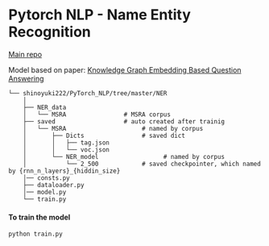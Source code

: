# Pytorch NLP - Name Entity Recognition
[Main repo](https://github.com/shinoyuki222/PyTorch_NLP)

Model based on paper:
[Knowledge Graph Embedding Based Question Answering](http://research.baidu.com/Public/uploads/5c1c9a58317b3.pdf)

```
└── shinoyuki222/PyTorch_NLP/tree/master/NER
    │
    ├── NER_data
    │   └── MSRA                # MSRA corpus
    ├── saved                   # auto created after trainig
    │   └── MSRA                     # named by corpus
    │       ├── Dicts                # saved dict
    │       │   ├── tag.json 
    │       │   └── voc.json
    │       └── NER_model                  # named by corpus                
    │           └── 2_500            # saved checkpointer, which named by {rnn_n_layers}_{hiddin_size} 
    │── consts.py
    ├── dataloader.py     
    │── model.py
    └── train.py            
```
#### To train the model
    python train.py
